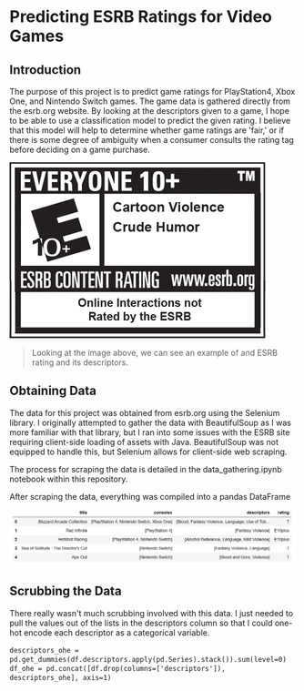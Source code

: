 # Predicting ESRB Ratings for Video Games

## Introduction

The purpose of this project is to predict game ratings for PlayStation4, Xbox One, and Nintendo Switch games. The game data is gathered directly from the esrb.org website. By looking at the descriptors given to a game, I hope to be able to use a classification model to predict the given rating. I believe that this model will help to determine whether game ratings are 'fair,' or if there is some degree of ambiguity when a consumer consults the rating tag before deciding on a game purchase.

![image](./images/esrb.gif)

> Looking at the image above, we can see an example of and ESRB rating and its descriptors.

## Obtaining Data

The data for this project was obtained from esrb.org using the Selenium library. I originally attempted to gather the data with BeautifulSoup as I was more familiar with that library, but I ran into some issues with the ESRB site requiring client-side loading of assets with Java. BeautifulSoup was not equipped to handle this, but Selenium allows for client-side web scraping.

The process for scraping the data is detailed in the data_gathering.ipynb notebook within this repository.

After scraping the data, everything was compiled into a pandas DataFrame

![image](./images/original_df_snip.PNG)

## Scrubbing the Data

There really wasn't much scrubbing involved with this data. I just needed to pull the values out of the lists in the descriptors column so that I could one-hot encode each descriptor as a categorical variable.

```
descriptors_ohe = pd.get_dummies(df.descriptors.apply(pd.Series).stack()).sum(level=0)
df_ohe = pd.concat([df.drop(columns=['descriptors']), descriptors_ohe], axis=1)
```

